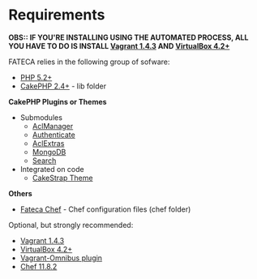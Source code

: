 Requirements
==============

**OBS:: IF YOU'RE INSTALLING USING THE AUTOMATED PROCESS, ALL YOU HAVE TO DO IS INSTALL [Vagrant 1.4.3](https://www.vagrantup.com/) AND [VirtualBox 4.2+](https://www.virtualbox.org)**

FATECA relies in the following group of sofware:
* [PHP 5.2+](http://php.net/)
* [CakePHP 2.4+](http://www.cakephp.org) - lib folder

**CakePHP Plugins or Themes**
* Submodules
    * [AclManager](https://github.com/gpedote/AclManager)
    * [Authenticate](https://github.com/FriendsOfCake/Authenticate)
    * [AclExtras](https://github.com/markstory/acl_extras)
    * [MongoDB](https://github.com/ichikaway/cakephp-mongodb)
    * [Search](https://github.com/CakeDC/search)
* Integrated on code
    * [CakeStrap Theme](https://github.com/Rhym/cakeStrap)

**Others**
* [Fateca Chef](https://github.com/gpedote/fateca-chef) - Chef configuration files (chef folder)

Optional, but strongly recommended:
* [Vagrant 1.4.3](https://www.vagrantup.com/)
* [VirtualBox 4.2+](https://www.virtualbox.org/)
* [Vagrant-Omnibus plugin](https://github.com/schisamo/vagrant-omnibus)
* [Chef 11.8.2](http://docs.opscode.com/)